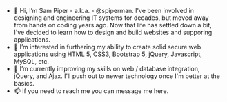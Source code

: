 - 👋 Hi, I’m Sam Piper - a.k.a. - @spiperman.  I've been involved in designing and engineering IT systems for decades, but moved away from hands on coding years ago. Now that life has settled down a bit, I've decided to learn how to design and build websites and supporing applications.
- 👀 I’m interested in furthering my ability to create solid secure web applications using HTML 5, CSS3, Bootstrap 5, jQuery, Javascript, MySQL, etc.
- 🌱 I’m currently improving my skills on web / database integration, jQuery, and Ajax.  I'll push out to newer technology once I'm better at the basics.
- 📫 If you need to reach me you can message me here.

<!---
spiperman/spiperman is a ✨ special ✨ repository because its `README.md` (this file) appears on your GitHub profile.
You can click the Preview link to take a look at your changes.
--->
